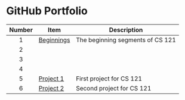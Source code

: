 #    GitHub Portfolio




| Number | Item                                                                                                       | Description                      |
|:------:|------------------------------------------------------------------------------------------------------------|----------------------------------|
|   1    | [Beginnings](https://github.com/FieryFoxed/Github-Portfolio/tree/main/Beginnings)                          | The beginning segments of CS 121 |
|   2    | []()                                                                                                       |                                  |
|   3    | []()                                                                                                       |                                  |
|   4    | []()                                                                                                       |                                  |
|   5    | [Project 1](https://github.com/FieryFoxed/Github-Portfolio/blob/main/Project%20Number%20One/Project1.java) | First project for CS 121         |
|   6    | [Project 2](https://github.com/FieryFoxed/Github-Portfolio/tree/main/Project%20Number%20Two)               | Second project for CS 121        |